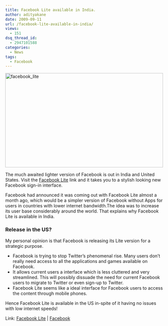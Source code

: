 ```yaml
---
title: Facebook Lite available in India.
author: adityakane
date: 2009-09-11
url: /facebook-lite-available-in-india/
views:
  - 151
dsq_thread_id:
  - 2947101588
categories:
  - News
tags:
  - Facebook
---
```

<img class="size-full wp-image-14071 alignnone" src="http://cdn.devilsworkshop.org/files/2009/09/facebook_lite.jpg" alt="facebook_lite" width="500" height="299" />

The much awaited lighter version of Facebook is out in India and United States. Visit the <a href="http://lite.facebook.com/" onclick="_gaq.push(['_trackEvent', 'outbound-article', 'http://lite.facebook.com/', 'Facebook Lite']);" >Facebook Lite</a> link and it takes you to a stylish looking new Facebook sign-in interface.

Facebook had announced it was coming out with Facebook Lite almost a month ago, which would be a simpler version of Facebook without Apps for users in countries with lower internet bandwidth.The idea was to increase its user base considerably around the world. That explains why Facebook Lite is available in India.

### Release in the US?

My personal opinion is that Facebook is releasing its Lite version for a strategic purpose.

  * Facebook is trying to stop Twitter&#8217;s phenomenal rise. Many users don&#8217;t really need access to all the applications and games available on Facebook.
  * It allows current users a interface which is less cluttered and very streamlined. This will possibly dissuade the need for current Facebook users to migrate to Twitter or even sign-up to Twitter.
  * Facebook Lite seems like a ideal interface for Facebook users to access the content through mobile phones.

Hence Facebook Lite is available in the US in-spite of it having no issues with low internet speeds!

Link: <a href="http://lite.facebook.com" onclick="_gaq.push(['_trackEvent', 'outbound-article', 'http://lite.facebook.com', 'Facebook Lite']);" >Facebook Lite</a> | <a href="http://www.facebook.com" onclick="_gaq.push(['_trackEvent', 'outbound-article', 'http://www.facebook.com', 'Facebook']);" >Facebook</a>

<div id="_mcePaste" style="overflow: hidden;width: 1px;height: 1px">
  <img src="///tmp/moz-screenshot-1.png" alt="" />
</div>

